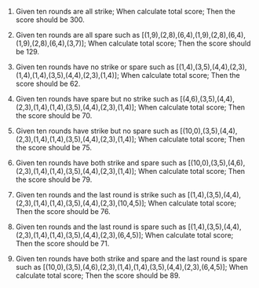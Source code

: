 1. Given ten rounds are all strike;
   When calculate total score;
   Then the score should be 300.
   
2. Given ten rounds are all spare such as [(1,9),(2,8),(6,4),(1,9),(2,8),(6,4),(1,9),(2,8),(6,4),(3,7)];
   When calculate total score;
   Then the score should be 129.
   
3. Given ten rounds have no strike or spare such as [(1,4),(3,5),(4,4),(2,3),(1,4),(1,4),(3,5),(4,4),(2,3),(1,4)];
   When calculate total score;
   Then the score should be 62.
   
4. Given ten rounds have spare but no strike such as [(4,6),(3,5),(4,4),(2,3),(1,4),(1,4),(3,5),(4,4),(2,3),(1,4)];
   When calculate total score;
   Then the score should be 70.   
   
5. Given ten rounds have strike but no spare such as [(10,0),(3,5),(4,4),(2,3),(1,4),(1,4),(3,5),(4,4),(2,3),(1,4)];
   When calculate total score;
   Then the score should be 75.

6. Given ten rounds have both strike and spare such as [(10,0),(3,5),(4,6),(2,3),(1,4),(1,4),(3,5),(4,4),(2,3),(1,4)];
   When calculate total score;
   Then the score should be 79.
   
7. Given ten rounds and the last round is strike such as [(1,4),(3,5),(4,4),(2,3),(1,4),(1,4),(3,5),(4,4),(2,3),(10,4,5)];
   When calculate total score;
   Then the score should be 76.
   
8. Given ten rounds and the last round is spare such as [(1,4),(3,5),(4,4),(2,3),(1,4),(1,4),(3,5),(4,4),(2,3),(6,4,5)];
   When calculate total score;
   Then the score should be 71.
   
9. Given ten rounds have both strike and spare and the last round is spare such as [(10,0),(3,5),(4,6),(2,3),(1,4),(1,4),(3,5),(4,4),(2,3),(6,4,5)];
   When calculate total score;
   Then the score should be 89.
   

